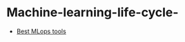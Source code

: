 # Machine-learning-life-cycle-
- [Best MLops tools](mlflow](https://mlflow.org/docs/latest/index.html))
